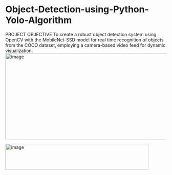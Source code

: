 # Object-Detection-using-Python-Yolo-Algorithm
PROJECT OBJECTIVE
To create a robust object detection system using OpenCV with the MobileNet-SSD  model for real time recognition of objects from the COCO dataset, employing a  camera-based video feed for dynamic visualization.
<img width="661" height="270" alt="image" src="https://github.com/user-attachments/assets/55e6c81f-b3e5-407e-a243-4c7b873c65ce" />

<img width="447" height="81" alt="image" src="https://github.com/user-attachments/assets/6c576e47-180f-4540-bb50-5493ef42e04d" />
